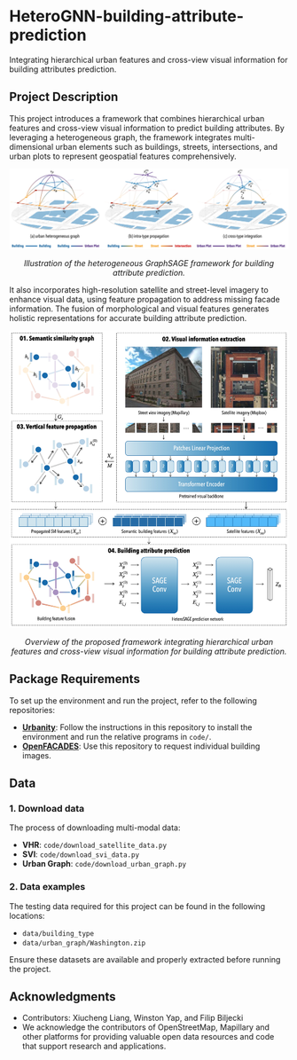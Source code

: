 # HeteroGNN-building-attribute-prediction

Integrating hierarchical urban features and cross-view visual information for building attributes prediction.

## Project Description
This project introduces a framework that combines hierarchical urban features and cross-view visual information to predict building attributes. By leveraging a heterogeneous graph, the framework integrates multi-dimensional urban elements such as buildings, streets, intersections, and urban plots to represent geospatial features comprehensively. 

<div align="center">
<img src="figs/heterognn.jpg" alt="Workflow Placeholder" width="800">
<p><em>Illustration of the heterogeneous GraphSAGE framework for building attribute prediction.</em></p>
</div>

It also incorporates high-resolution satellite and street-level imagery to enhance visual data, using feature propagation to address missing facade information. The fusion of morphological and visual features generates holistic representations for accurate building attribute prediction.

<div align="center">
<img src="figs/framework.jpg" alt="Workflow Placeholder" width="600">
<p><em>Overview of the proposed framework integrating hierarchical urban features and cross-view visual information for building attribute prediction.</em></p>
</div>

## Package Requirements
To set up the environment and run the project, refer to the following repositories:

- **[Urbanity](https://github.com/winstonyym/urbanity)**: Follow the instructions in this repository to install the environment and run the relative programs in `code/`.
- **[OpenFACADES](https://github.com/seshing/OpenFACADES)**: Use this repository to request individual building images.

## Data
### 1. Download data
The process of downloading multi-modal data:

- **VHR**: `code/download_satellite_data.py`
- **SVI**: `code/download_svi_data.py`
- **Urban Graph**: `code/download_urban_graph.py`

### 2. Data examples
The testing data required for this project can be found in the following locations:

- `data/building_type`
- `data/urban_graph/Washington.zip`

Ensure these datasets are available and properly extracted before running the project.

## Acknowledgments
- Contributors: Xiucheng Liang, Winston Yap, and Filip Biljecki
- We acknowledge the contributors of OpenStreetMap, Mapillary and other platforms for providing valuable open data resources and code that support research and applications.
